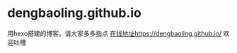 # dengbaoling.github.io
用hexo搭建的博客，请大家多多指点
[在线地址](https://dengbaoling.github.io/)https://dengbaoling.github.io/
欢迎吐槽
